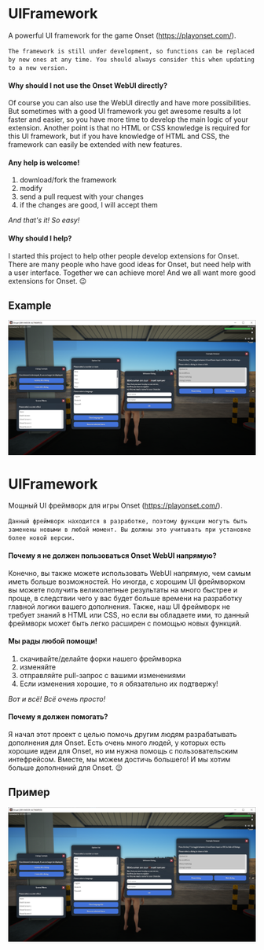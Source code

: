 # UIFramework
A powerful UI framework for the game Onset (https://playonset.com/).

`The framework is still under development, so functions can be replaced by new ones at any time. You should always consider this when updating to a new version.`

#### Why should I not use the Onset WebUI directly?
Of course you can also use the WebUI directly and have more possibilities.
But sometimes with a good UI framework you get awesome results a lot faster and easier, so you have more time to develop the main logic of your extension.
Another point is that no HTML or CSS knowledge is required for this UI framework, but if you have knowledge of HTML and CSS, the framework can easily be extended with new features.

#### Any help is welcome!
1. download/fork the framework
2. modify 
3. send a pull request with your changes
4. if the changes are good, I will accept them

_And that's it! So easy!_

#### Why should I help?
I started this project to help other people develop extensions for Onset.
There are many people who have good ideas for Onset, but need help with a user interface.
Together we can achieve more! And we all want more good extensions for Onset. 😉

## Example
![image](/screenshots/screenshot_01.png)



# UIFramework
Мощный UI фреймворк для игры Onset (https://playonset.com/).

`Данный фреймворк находится в разработке, поэтому функции могуть быть заменены новыми в любой момент. Вы должны это учитывать при установке более новой версии.`

#### Почему я не должен пользоваться Onset WebUI напрямую?
Конечно, вы также можете использовать WebUI напрямую, чем самым иметь больше возможностей.
Но иногда, c хорошим UI фреймворком вы можете получить великолепные результаты на много быстрее и проще, в следствии чего у вас будет больше времени на разработку главной логики вашего дополнения.
Также, наш UI фреймворк не требует знаний в HTML или CSS, но если вы обладаете ими, то данный фреймворк может быть легко расширен с помощью новых функций.

#### Мы рады любой помощи!
1. скачивайте/делайте форки нашего фреймворка
2. изменяйте
3. отправляйте pull-запрос с вашими изменениями
4. Если изменения хорошие, то я обязательно их подтвержу!

_Вот и всё! Всё очень просто!_

#### Почему я должен помогать?
Я начал этот проект с целью помочь другим людям разрабатывать дополнения для Onset.
Есть очень много людей, у которых есть хорошие идеи для Onset, но им нужна помощь с пользовательским интефрейсом.
Вместе, мы можем достичь большего! И мы хотим больше дополнений для Onset. 😉

## Пример
![image](/screenshots/screenshot_01.png)

